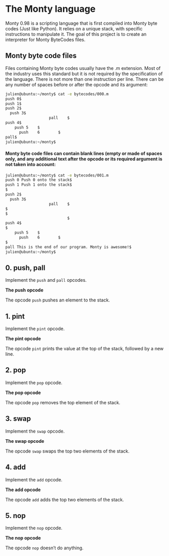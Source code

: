 # The Monty language
Monty 0.98 is a scripting language that is first compiled into Monty byte codes (Just like Python). It relies on a unique stack, with specific instructions to manipulate it. The goal of this project is to create an interpreter for Monty ByteCodes files.

## Monty byte code files
Files containing Monty byte codes usually have the .m extension. Most of the industry uses this standard but it is not required by the specification of the language. There is not more than one instruction per line. There can be any number of spaces before or after the opcode and its argument:

```bash
julien@ubuntu:~/monty$ cat -e bytecodes/000.m
push 0$
push 1$
push 2$
  push 3$
                   pall    $
push 4$
    push 5    $
      push    6        $
pall$
julien@ubuntu:~/monty$
```

#### Monty byte code files can contain blank lines (empty or made of spaces only, and any additional text after the opcode or its required argument is not taken into account:

```bash
julien@ubuntu:~/monty$ cat -e bytecodes/001.m
push 0 Push 0 onto the stack$
push 1 Push 1 onto the stack$
$
push 2$
  push 3$
                   pall    $
$
$
                           $
push 4$
$
    push 5    $
      push    6        $
$
pall This is the end of our program. Monty is awesome!$
julien@ubuntu:~/monty$
```

## 0. push, pall
Implement the `push` and `pall` opcodes.   

**The push opcode**   

The opcode `push` pushes an element to the stack.


## 1. pint
Implement the `pint` opcode.

**The pint opcode**   

The opcode `pint` prints the value at the top of the stack, followed by a new line.

## 2. pop
Implement the `pop` opcode.

**The pop opcode**

The opcode `pop` removes the top element of the stack.

## 3. swap
Implement the `swap` opcode.

**The swap opcode**

The opcode `swap` swaps the top two elements of the stack.

## 4. add
Implement the `add` opcode.

**The add opcode**

The opcode `add` adds the top two elements of the stack.

## 5. nop
Implement the `nop` opcode.

**The nop opcode**

The opcode `nop` doesn’t do anything.
